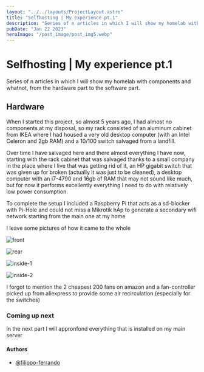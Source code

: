 ```yaml
---
layout: "../../layouts/ProjectLayout.astro"
title: "Selfhosting | My experience pt.1"
description: "Series of n articles in which I will show my homelab with components and whatnot, from the hardware part to the software part."
pubDate: "Jan 22 2023"
heroImage: "/post_image/post_img5.webp"
---
```

# Selfhosting | My experience pt.1

Series of n articles in which I will show my homelab with components and whatnot, from the hardware part to the software part.

## Hardware

When I started this project, so almost 5 years ago, I had almost no components at my disposal, so my rack consisted of an aluminum cabinet from IKEA where I had housed a very old desktop computer (with an Intel Celeron and 2gb RAM) and a 10/100 switch salvaged from a landfill.

Over time I have salvaged here and there almost everything I have now, starting with the rack cabinet that was salvaged thanks to a small company in the place where I live that was getting rid of it, an HP gigabit switch that was given up for broken (actually it was just to be cleaned), a desktop computer with an i7-4790 and 16gb of RAM that may not sound like much, but for now it performs excellently everything I need to do with relatively low power consumption.

To complete the setup I included a Raspberry Pi that acts as a sd-blocker with Pi-Hole and could not miss a Mikrotik hAp to generate a secondary wifi network starting from the main one at my home

I leave some pictures of how it came to the whole

![front](https://gist.githubusercontent.com/filippo-ferrando/aa4de30d03f228cd72f3f62ac6a56abf/raw/492866425e8da4c0833e9df5a30797803ebd391c/front.jpg)

![rear](https://gist.githubusercontent.com/filippo-ferrando/aa4de30d03f228cd72f3f62ac6a56abf/raw/492866425e8da4c0833e9df5a30797803ebd391c/rear.jpg)

![inside-1](https://gist.githubusercontent.com/filippo-ferrando/aa4de30d03f228cd72f3f62ac6a56abf/raw/492866425e8da4c0833e9df5a30797803ebd391c/inside-1.jpg)

![inside-2](https://gist.githubusercontent.com/filippo-ferrando/aa4de30d03f228cd72f3f62ac6a56abf/raw/492866425e8da4c0833e9df5a30797803ebd391c/inside-2.jpg)

I forgot to mention the 2 cheapest 200 fans on amazon and a fan-controller picked up from aliexpress to provide some air recirculation (especially for the switches)


### Coming up next

In the next part I will appronfond everything that is installed on my main server

#### Authors

- [@filippo-ferrando](https://www.github.com/filippo-ferrando)
